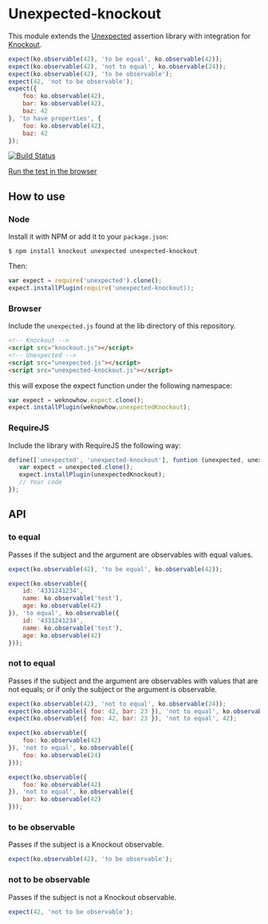 # Unexpected-knockout

This module extends the
[Unexpected](https://github.com/sunesimonsen/unexpected) assertion
library with integration for [Knockout](http://knockoutjs.org).

```js
expect(ko.observable(42), 'to be equal', ko.observable(42));
expect(ko.observable(42), 'not to equal', ko.observable(24));
expect(ko.observable(42), 'to be observable');
expect(42, 'not to be observable');
expect({
    foo: ko.observable(42),
    bar: ko.observable(42),
    baz: 42
}, 'to have properties', {
    foo: ko.observable(42),
    baz: 42
});
```

[![Build Status](https://travis-ci.org/sunesimonsen/unexpected-knockout.png?branch=master)](https://travis-ci.org/sunesimonsen/unexpected-knockout)

[Run the test in the browser](http://sunesimonsen.github.io/unexpected-knockout/test/tests.html)

## How to use

### Node

Install it with NPM or add it to your `package.json`:

```
$ npm install knockout unexpected unexpected-knockout
```

Then:

```js
var expect = require('unexpected').clone();
expect.installPlugin(require('unexpected-knockout));
```

### Browser

Include the `unexpected.js` found at the lib directory of this
repository.

```html
<!-- Knockout -->
<script src="knockout.js"></script>
<!-- Unexpected -->
<script src="unexpected.js"></script>
<script src="unexpected-knockout.js"></script>
```

this will expose the expect function under the following namespace:

```js
var expect = weknowhow.expect.clone();
expect.installPlugin(weknowhow.unexpectedKnockout);
```

### RequireJS

Include the library with RequireJS the following way:

```js
define(['unexpected', 'unexpected-knockout'], funtion (unexpected, unexpectedKnockout) {
   var expect = unexpected.clone();
   expect.installPlugin(unexpectedKnockout);
   // Your code
});
```

## API

### to equal

Passes if the subject and the argument are observables with equal values.

```js
expect(ko.observable(42), 'to be equal', ko.observable(42));

expect(ko.observable({
    id: '4331241234',
    name: ko.observable('test'),
    age: ko.observable(42)
}), 'to equal', ko.observable({
    id: '4331241234',
    name: ko.observable('test'),
    age: ko.observable(42)
}));
```

### not to equal

Passes if the subject and the argument are observables with values
that are not equals; or if only the subject or the argument is
observable.

```js
expect(ko.observable(42), 'not to equal', ko.observable(24));
expect(ko.observable({ foo: 42, bar: 23 }), 'not to equal', ko.observable({ foo: 42, bar: 24 }));
expect(ko.observable({ foo: 42, bar: 23 }), 'not to equal', 42);

expect(ko.observable({
    foo: ko.observable(42)
}), 'not to equal', ko.observable({
    foo: ko.observable(24)
}));

expect(ko.observable({
    foo: ko.observable(42)
}), 'not to equal', ko.observable({
    bar: ko.observable(42)
}));
```

### to be observable

Passes if the subject is a Knockout observable.

```js
expect(ko.observable(42), 'to be observable');
```

### not to be observable

Passes if the subject is not a Knockout observable.

```js
expect(42, 'not to be observable');
```

